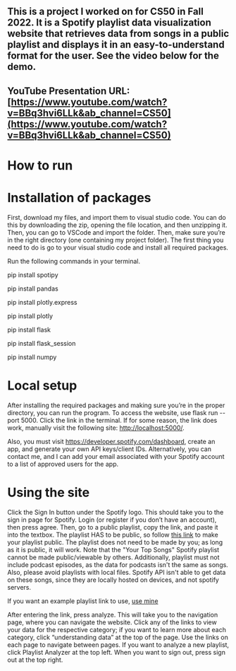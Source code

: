 ## This is a project I worked on for CS50 in Fall 2022. It is a Spotify playlist data visualization website that retrieves data from songs in a public playlist and displays it in an easy-to-understand format for the user. See the video below for the demo.


## YouTube Presentation URL: [https://www.youtube.com/watch?v=BBq3hvi6LLk&ab_channel=CS50](https://www.youtube.com/watch?v=BBq3hvi6LLk&ab_channel=CS50)

# How to run

# Installation of packages





First, download my files, and import them to visual studio code. You can do this by downloading the zip, opening the file location, and then unzipping it. Then, you can go to VSCode and import the folder. Then, make sure you’re in the right directory (one containing my project folder). The first thing you need to do is go to your visual studio code and install all required packages.





Run the following commands in your terminal.





pip install spotipy



pip install pandas



pip install plotly.express



pip install plotly



pip install flask



pip install flask_session



pip install numpy





# Local setup



After installing the required packages and making sure you’re in the proper directory, you can run the program. To access the website, use flask run --port 5000. Click the link in the terminal. If for some reason, the link does work, manually visit the following site: [http://localhost:5000/](http://localhost:5000/). 

Also, you must visit https://developer.spotify.com/dashboard, create an app, and generate your own API keys/client IDs. Alternatively, you can contact me, and I can add your email associated with your Spotify account to a list of approved users for the app.





# Using the site





Click the Sign In button under the Spotify logo. This should take you to the sign in page for Spotify. Login (or register if you don’t have an account), then press agree. Then, go to a public playlist, copy the link, and paste it into the textbox. The playlist HAS to be public, so follow [this link](https://www.androidauthority.com/make-spotify-playlist-public-3075538/) to make your playlist public. The playlist does not need to be made by you; as long as it is public, it will work. Note that the "Your Top Songs" Spotify playlist cannot be made public/viewable by others. Additionally, playlist must not include podcast episodes, as the data for podcasts isn't the same as songs. Also, please avoid playlists with local files. Spotify API isn't able to get data on these songs, since they are locally hosted on devices, and not spotify servers.



If you want an example playlist link to use, [use mine](https://open.spotify.com/playlist/3Rbj8196hjpjRdqSdivkF8?si=f98b1285d9cc4e8e)





After entering the link, press analyze. This will take you to the navigation page, where you can navigate the website. Click any of the links to view your data for the respective category; if you want to learn more about each category, click “understanding data” at the top of the page. Use the links on each page to navigate between pages. If you want to analyze a new playlist, click Playlist Analyzer at the top left. When you want to sign out, press sign out at the top right.
